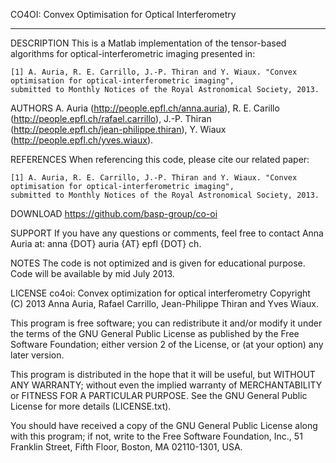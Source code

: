 CO4OI: Convex Optimisation for Optical Interferometry
                
  ----------------------------------------------------------------

DESCRIPTION
  This is a Matlab implementation of the tensor-based algorithms for
  optical-interferometric imaging presented in:
  
    [1] A. Auria, R. E. Carrillo, J.-P. Thiran and Y. Wiaux. "Convex optimisation for optical-interferometric imaging", 
    submitted to Monthly Notices of the Royal Astronomical Society, 2013.

AUTHORS
  A. Auria (http://people.epfl.ch/anna.auria),
  R. E. Carillo (http://people.epfl.ch/rafael.carrillo),
  J.-P. Thiran (http://people.epfl.ch/jean-philippe.thiran),
  Y. Wiaux (http://people.epfl.ch/yves.wiaux).


REFERENCES
  When referencing this code, please cite our related paper:
  
    [1] A. Auria, R. E. Carrillo, J.-P. Thiran and Y. Wiaux. "Convex optimisation for optical-interferometric imaging", 
    submitted to Monthly Notices of the Royal Astronomical Society, 2013.


DOWNLOAD
  https://github.com/basp-group/co-oi

SUPPORT
  If you have any questions or comments, feel free to contact Anna
  Auria at: anna {DOT} auria {AT} epfl {DOT} ch.

NOTES
  The code is not optimized and is given for educational purpose.
  Code will be available by mid July 2013.
  
LICENSE
  co4oi: Convex optimization for optical interferometry
  Copyright (C) 2013 Anna Auria, Rafael Carrillo, Jean-Philippe
  Thiran and Yves Wiaux.

  This program is free software; you can redistribute it and/or
  modify it under the terms of the GNU General Public License as
  published by the Free Software Foundation; either version 2 of the
  License, or (at your option) any later version.

  This program is distributed in the hope that it will be useful, but
  WITHOUT ANY WARRANTY; without even the implied warranty of
  MERCHANTABILITY or FITNESS FOR A PARTICULAR PURPOSE.  See the GNU
  General Public License for more details (LICENSE.txt).

  You should have received a copy of the GNU General Public License
  along with this program; if not, write to the Free Software
  Foundation, Inc., 51 Franklin Street, Fifth Floor, Boston, MA
  02110-1301, USA.
